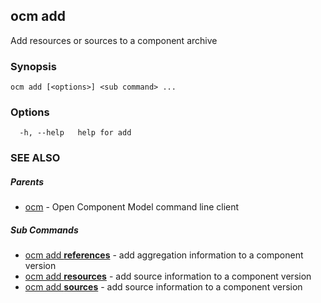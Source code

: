 ## ocm add

Add resources or sources to a component archive

### Synopsis

```
ocm add [<options>] <sub command> ...
```

### Options

```
  -h, --help   help for add
```

### SEE ALSO

##### Parents

* [ocm](ocm.md)	 - Open Component Model command line client


##### Sub Commands

* [ocm add <b>references</b>](ocm_add_references.md)	 - add aggregation information to a component version
* [ocm add <b>resources</b>](ocm_add_resources.md)	 - add source information to a component version
* [ocm add <b>sources</b>](ocm_add_sources.md)	 - add source information to a component version

